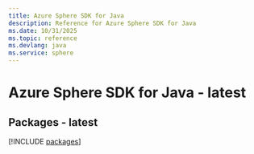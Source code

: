 ```yaml
---
title: Azure Sphere SDK for Java
description: Reference for Azure Sphere SDK for Java
ms.date: 10/31/2025
ms.topic: reference
ms.devlang: java
ms.service: sphere
---
```

# Azure Sphere SDK for Java - latest
## Packages - latest
[!INCLUDE [packages](sphere-index.md)]